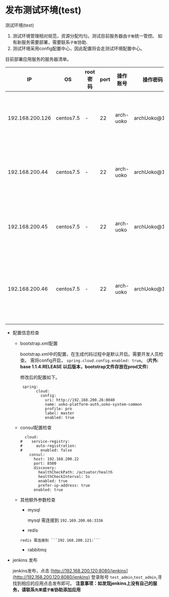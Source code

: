# 发布测试环境(test)

测试环境(test)
1. 测试环境管理相对规范，资源分配均匀。测试目前服务器由`子衡`统一管控。
如有新服务需要部署，需要联系`子衡`协助.
2. 测试环境采用config配置中心，因此配置将会走测试环境配置中心。

目前部署应用服务的服务器清单。

IP|	OS|	root密码|	port|	操作账号|	操作密码|作用
---|---|---|---|---|---|---
192.168.200.126|	centos7.5|	-|	22|	    arch-uoko|	archUoko@123|X端开发占用中
192.168.200.44|  	centos7.5|        -|	 22|	arch-uoko|	archUoko@123|基础组件占用中
192.168.200.45|  	centos7.5|        -|	 22|	arch-uoko|	archUoko@123|可部署其他服务
192.168.200.46|  	centos7.5|        -|	 22|	arch-uoko|	archUoko@123|可部署其他开发服务

* 配置信息检查
   
    * bootstrap.xml配置
      
      bootstrap.xml中的配置，在生成代码过程中是默认开启。需要开发人员检查。
      需将config开启， `spring.cloud.config.enabled: true`。
      (**片外: base 1.1.4.RELEASE 以后版本，bootstrap文件存放在prod文件**)
      
      修改后的配置如下。
      
      ```
       spring:
             cloud:
               config:
                 uri: http://192.168.200.26:8040
                 name: uoko-platform-auth,uoko-system-common
                 profile: pro
                 label: master
                 enabled: true

      ```
    
    * consul配置检查
    
        ```
          cloud:
        #    service-registry:
        #      auto-registration:
        #        enabled: false
            consul:
              host: 192.168.200.22
              port: 8500
              discovery:
                healthCheckPath: /actuator/health
                healthCheckInterval: 5s
                enabled: true
                prefer-ip-address: true
              enabled: true
        ```
    * 其他额外参数检查
    
        * mysql 
          
          mysql 需连接到 ```192.169.200.66:3336```  
        
        *  redis
            
          redis 需连接到 ```192.168.200.121:```
          
        * rabbitmq

* jenkins 发布
  
  jenkins发布，点击 [http://192.168.200.120:8080/jenkins](http://192.168.200.120:8080/jenkins)
  登录账号 `test_admin`,`test_admin`,寻找到相应的应用点击发布即可。
    **注意事项：如发现jenkins上没有自己的服务，请联系`先果`或`子衡`协助添加应用**